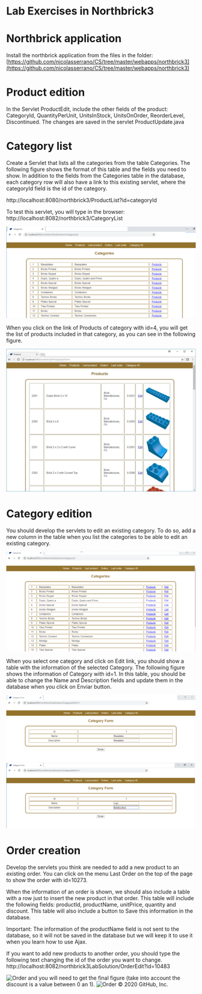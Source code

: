 # Lab Exercises in Northbrick3

# Northbrick application

Install the northbrick application from the files in the folder: 
[https://github.com/nicolasserrano/CS/tree/master/webapps/northbrick3](https://github.com/nicolasserrano/CS/tree/master/webapps/northbrick3)

# Product edition

In the Servlet ProductEdit, include the other fields of the product:  CategoryId, QuantityPerUnit, UnitsInStock, UnitsOnOrder, ReorderLevel, Discontinued.
The changes are saved in the servlet ProductUpdate.java

# Category list

Create a Servlet that lists all the categories from the table Categories. The following figure shows the format of this table and the fields you need to show. In addition to the fields from the Categories table in the database, each category row will also have a link to this existing servlet, where the categoryId field is the id of the category.

http://localhost:8080/northbrick3/ProductList?id=categoryId 

To test this servlet, you will type in the browser: http://localhost:8082/northbrick3/CategoryList

![List of categories](https://github.com/josuneha/SoftEng/blob/master/CategoryList.png)

When you click on the link of Products of category with id=4, you will get the list of products included in that category, as you can see in the following figure.

![List of products of a category](https://github.com/josuneha/SoftEng/blob/master/CategoryProductList.jpg)

# Category edition
You should develop the servlets to edit an existing category. To do so, add a new column in the table when you list the categories to be able to edit an existing category. 

![List of categories](https://github.com/josuneha/SoftEng/blob/master/CategoryList2.png)

When you select one category and click on Edit link, you should show a table with the information of the selected Category. The following figure shows the information of Category with id=1. 
In this table, you should be able to change the Name and Description fields and update them in the database when you click on Enviar button. 

![Category update](https://github.com/josuneha/SoftEng/blob/master/CategoryEdit.png)
![Category update2](https://github.com/josuneha/SoftEng/blob/master/CategoryUpdateEx.png)





# Order creation

Develop the servlets you think are needed to add a new product to an existing order. 
You can click on the menu Last Order on the top of the page to show the order with id=10273. 

When the information of an order is shown, we should also include a table with a row just to insert the new product in that order. This table will include the following fields: productId, productName, unitPrice, quantity and discount. This table will also include a button to Save this information in the database. 

Important: The information of the productName field is not sent to the database, so it will not be saved in the database but we will keep it to use it when you learn how to use Ajax. 

If you want to add new products to another order, you should type the following text changing the id of the order you want to change. 
http://localhost:8082/northbrick3LabSolution/OrderEdit?id=10483



![Order](https://nicolasserrano.github.io/CS/Java/images/OrderEdit10483.jpg)
and you will need to get the final figure (take into account the discount is a value between 0 an 1).
![Order](https://nicolasserrano.github.io/CS/Java/images/OrderEditLineHTML10483.jpg)
© 2020 GitHub, Inc.
